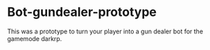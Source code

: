 # Bot-gundealer-prototype
This was a prototype to turn your player into a gun dealer bot for the gamemode darkrp.
